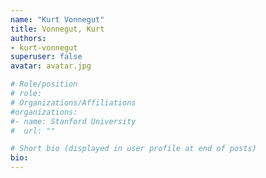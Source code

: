 ```yaml
---
name: "Kurt Vonnegut"
title: Vonnegut, Kurt
authors:
- kurt-vonnegut
superuser: false
avatar: avatar.jpg

# Role/position
# role:
# Organizations/Affiliations
#organizations:
#- name: Stanford University
#  url: ""

# Short bio (displayed in user profile at end of posts)
bio:
---
```

